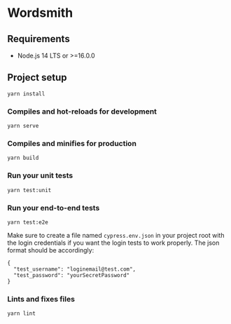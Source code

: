 # Wordsmith

## Requirements
- Node.js 14 LTS or >=16.0.0

## Project setup
```
yarn install
```

### Compiles and hot-reloads for development
```
yarn serve
```

### Compiles and minifies for production
```
yarn build
```

### Run your unit tests
```
yarn test:unit
```


### Run your end-to-end tests
```
yarn test:e2e
```
Make sure to create a file named `cypress.env.json` in your project root with the login credentials if you want the login tests to work properly. The json format should be accordingly:
```
{
  "test_username": "loginemail@test.com",
  "test_password": "yourSecretPassword"
}
```

### Lints and fixes files
```
yarn lint
```
